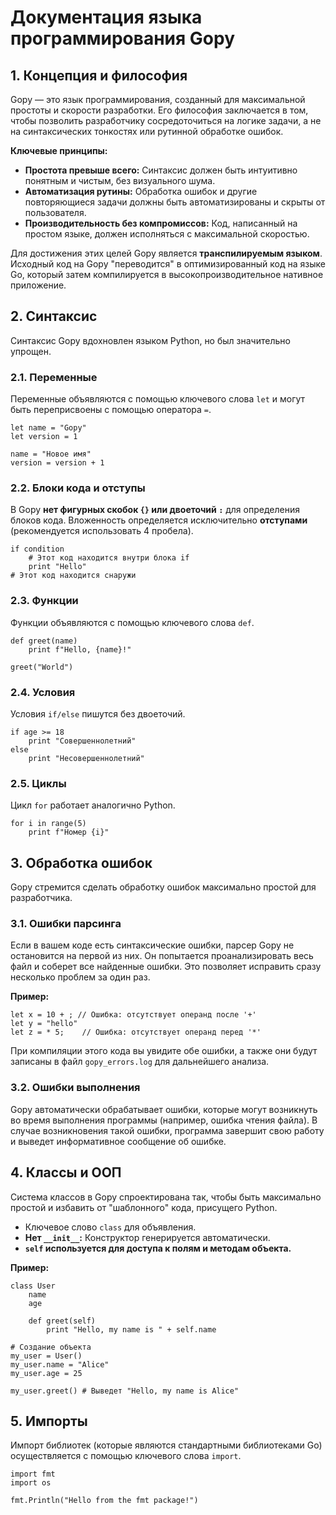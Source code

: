 # Документация языка программирования Gopy

## 1. Концепция и философия

Gopy — это язык программирования, созданный для максимальной простоты и скорости разработки. Его философия заключается в том, чтобы позволить разработчику сосредоточиться на логике задачи, а не на синтаксических тонкостях или рутинной обработке ошибок.

**Ключевые принципы:**

*   **Простота превыше всего:** Синтаксис должен быть интуитивно понятным и чистым, без визуального шума.
*   **Автоматизация рутины:** Обработка ошибок и другие повторяющиеся задачи должны быть автоматизированы и скрыты от пользователя.
*   **Производительность без компромиссов:** Код, написанный на простом языке, должен исполняться с максимальной скоростью.

Для достижения этих целей Gopy является **транспилируемым языком**. Исходный код на Gopy "переводится" в оптимизированный код на языке Go, который затем компилируется в высокопроизводительное нативное приложение.

## 2. Синтаксис

Синтаксис Gopy вдохновлен языком Python, но был значительно упрощен.

### 2.1. Переменные

Переменные объявляются с помощью ключевого слова `let` и могут быть переприсвоены с помощью оператора `=`.

```gopy
let name = "Gopy"
let version = 1

name = "Новое имя"
version = version + 1
```

### 2.2. Блоки кода и отступы

В Gopy **нет фигурных скобок `{}` или двоеточий `:`** для определения блоков кода. Вложенность определяется исключительно **отступами** (рекомендуется использовать 4 пробела).

```gopy
if condition
    # Этот код находится внутри блока if
    print "Hello"
# Этот код находится снаружи
```

### 2.3. Функции

Функции объявляются с помощью ключевого слова `def`.

```gopy
def greet(name)
    print f"Hello, {name}!"

greet("World")
```

### 2.4. Условия

Условия `if/else` пишутся без двоеточий.

```gopy
if age >= 18
    print "Совершеннолетний"
else
    print "Несовершеннолетний"
```

### 2.5. Циклы

Цикл `for` работает аналогично Python.

```gopy
for i in range(5)
    print f"Номер {i}"
```

## 3. Обработка ошибок

Gopy стремится сделать обработку ошибок максимально простой для разработчика.

### 3.1. Ошибки парсинга

Если в вашем коде есть синтаксические ошибки, парсер Gopy не остановится на первой из них. Он попытается проанализировать весь файл и соберет все найденные ошибки. Это позволяет исправить сразу несколько проблем за один раз.

**Пример:**

```gopy
let x = 10 + ; // Ошибка: отсутствует операнд после '+'
let y = "hello"
let z = * 5;    // Ошибка: отсутствует операнд перед '*'
```

При компиляции этого кода вы увидите обе ошибки, а также они будут записаны в файл `gopy_errors.log` для дальнейшего анализа.

### 3.2. Ошибки выполнения

Gopy автоматически обрабатывает ошибки, которые могут возникнуть во время выполнения программы (например, ошибка чтения файла). В случае возникновения такой ошибки, программа завершит свою работу и выведет информативное сообщение об ошибке.

## 4. Классы и ООП

Система классов в Gopy спроектирована так, чтобы быть максимально простой и избавить от "шаблонного" кода, присущего Python.

*   Ключевое слово `class` для объявления.
*   **Нет `__init__`:** Конструктор генерируется автоматически.
*   **`self` используется для доступа к полям и методам объекта.**

**Пример:**

```gopy
class User
    name
    age

    def greet(self)
        print "Hello, my name is " + self.name

# Создание объекта
my_user = User()
my_user.name = "Alice"
my_user.age = 25

my_user.greet() # Выведет "Hello, my name is Alice"
```

## 5. Импорты

Импорт библиотек (которые являются стандартными библиотеками Go) осуществляется с помощью ключевого слова `import`.

```gopy
import fmt
import os

fmt.Println("Hello from the fmt package!")
```
